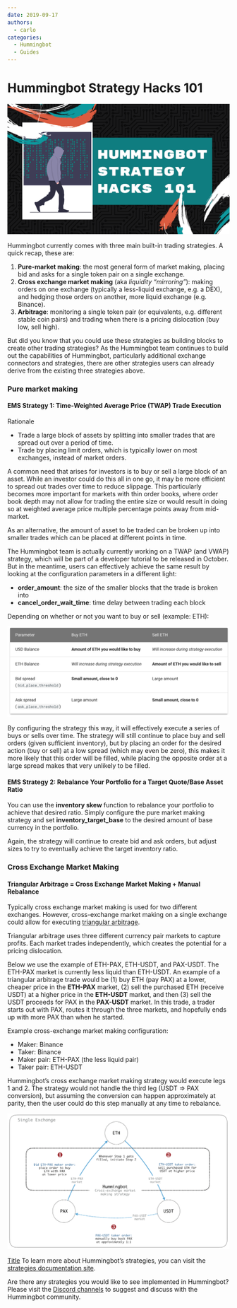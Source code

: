 ```yaml
---
date: 2019-09-17
authors:
  - carlo
categories:
  - Hummingbot
  - Guides
---
```


# Hummingbot Strategy Hacks 101

![cover](cover.png)

Hummingbot currently comes with three main built-in trading strategies.  A quick recap, these are:

1. **Pure-market making**: the most general form of market making, placing bid and asks for a single token pair on a single exchange.
2. **Cross exchange market making** (aka *liquidity “mirroring”*): making orders on one exchange (typically a less-liquid exchange, e.g. a DEX), and hedging those orders on another, more liquid exchange (e.g. Binance).
3. **Arbitrage**: monitoring a single token pair (or equivalents, e.g. different stable coin pairs) and trading when there is a pricing dislocation (buy low, sell high).

But did you know that you could use these strategies as building blocks to create other trading strategies?  As the Hummingbot team continues to build out the capabilities of Hummingbot, particularly additional exchange connectors and strategies, there are other strategies users can already derive from the existing three strategies above.

<!-- more -->

### Pure market making

#### EMS Strategy 1: Time-Weighted Average Price (TWAP) Trade Execution

Rationale
- Trade a large block of assets by splitting into smaller trades that are spread out over a period of time.
- Trade by placing limit orders, which is typically lower on most exchanges, instead of market orders.


A common need that arises for investors is to buy or sell a large block of an asset.  While an investor could do this all in one go, it may be more efficient to spread out trades over time to reduce slippage.  This particularly becomes more important for markets with thin order books, where order book depth may not allow for trading the entire size or would result in doing so at weighted average price multiple percentage points away from mid-market.

As an alternative, the amount of asset to be traded can be broken up into smaller trades which can be placed at different points in time.

The Hummingbot team is actually currently working on a TWAP (and VWAP)  strategy, which will be part of a developer tutorial to be released in October.  But in the meantime, users can effectively achieve the same result by looking at the configuration parameters in a different light:

- **order_amount**: the size of the smaller blocks that the trade is broken into
- **cancel_order_wait_time**: time delay between trading each block

Depending on whether or not you want to buy or sell (example: ETH):

![](twap-parameters.png)

By configuring the strategy this way, it will effectively execute a series of buys or sells over time.  The strategy will still continue to place buy and sell orders (given sufficient inventory), but by placing an order for the desired action (buy or sell) at a low spread (which may even be zero), this makes it more likely that this order will be filled, while placing the opposite order at a large spread makes that very unlikely to be filled.


#### EMS Strategy 2: Rebalance Your Portfolio for a Target Quote/Base Asset Ratio

You can use the **inventory skew** function to rebalance your portfolio to achieve that desired ratio.  Simply configure the pure market making strategy and set **inventory_target_base** to the desired amount of base currency in the portfolio.

Again, the strategy will continue to create bid and ask orders, but adjust sizes to try to eventually achieve the target inventory ratio.


### Cross Exchange Market Making

#### Triangular Arbitrage = Cross Exchange Market Making + Manual Rebalance

Typically cross exchange market making is used for two different exchanges.  However, cross-exchange market making on a single exchange could allow for executing [triangular arbitrage](https://en.wikipedia.org/wiki/Triangular_arbitrage).

Triangular arbitrage uses three different currency pair markets to capture profits.  Each market trades independently, which creates the potential for a pricing dislocation.

Below we use the example of ETH-PAX, ETH-USDT, and PAX-USDT.  The ETH-PAX market is currently less liquid than ETH-USDT.  An example of a triangular arbitrage trade would be (1) buy ETH (pay PAX) at a lower, cheaper price in the **ETH-PAX** market, (2) sell the purchased ETH (receive USDT) at a higher price in the **ETH-USDT** market, and then (3) sell the USDT proceeds for PAX in the **PAX-USDT** market.  In this trade, a trader starts out with PAX, routes it through the three markets, and hopefully ends up with more PAX than when he started.

Example cross-exchange market making configuration:
- Maker: Binance
- Taker: Binance
- Maker pair: ETH-PAX (the less liquid pair)
- Taker pair: ETH-USDT

Hummingbot’s cross exchange market making strategy would execute legs 1 and 2.  The strategy would not handle the third leg (USDT => PAX conversion), but assuming the conversion can happen approximately at parity, then the user could do this step manually at any time to rebalance.

![](xemm-triangular-arb.png)

[Title](../../../strategies/index.md)
To learn more about Hummingbot’s strategies, you can visit the [strategies documentation site](../../../strategies/index.md).

Are there any strategies you would like to see implemented in Hummingbot?  Please visit the [Discord channels](https://discord.humminbot.io) to suggest and discuss with the Hummingbot community.

